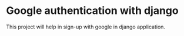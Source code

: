 # Google authentication with django

This project will help in sign-up with google in django application.